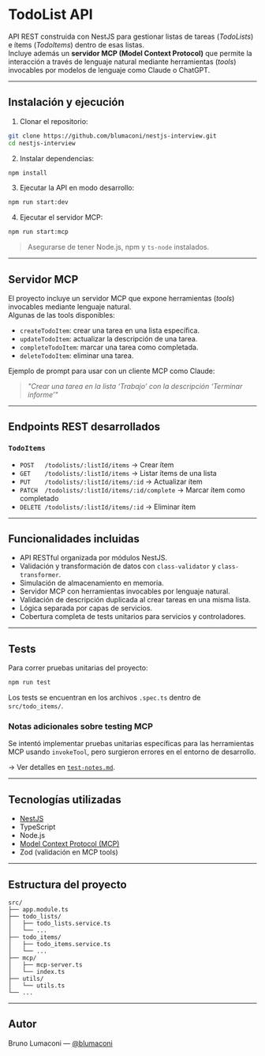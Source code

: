 # TodoList API

API REST construida con NestJS para gestionar listas de tareas (_TodoLists_) e ítems (_TodoItems_) dentro de esas listas.  
Incluye además un **servidor MCP (Model Context Protocol)** que permite la interacción a través de lenguaje natural mediante herramientas (_tools_) invocables por modelos de lenguaje como Claude o ChatGPT.

---

## Instalación y ejecución

1. Clonar el repositorio:
```bash
git clone https://github.com/blumaconi/nestjs-interview.git
cd nestjs-interview
```

2. Instalar dependencias:
```bash
npm install
```

3. Ejecutar la API en modo desarrollo:
```bash
npm run start:dev
```

4. Ejecutar el servidor MCP:
```bash
npm run start:mcp
```

> Asegurarse de tener Node.js, npm y `ts-node` instalados.

---

## Servidor MCP

El proyecto incluye un servidor MCP que expone herramientas (_tools_) invocables mediante lenguaje natural.  
Algunas de las tools disponibles:

- `createTodoItem`: crear una tarea en una lista específica.
- `updateTodoItem`: actualizar la descripción de una tarea.
- `completeTodoItem`: marcar una tarea como completada.
- `deleteTodoItem`: eliminar una tarea.

Ejemplo de prompt para usar con un cliente MCP como Claude:

> _"Crear una tarea en la lista ‘Trabajo’ con la descripción ‘Terminar informe’"_

---

## Endpoints REST desarrollados

### `TodoItems`
- `POST   /todolists/:listId/items` → Crear ítem
- `GET    /todolists/:listId/items` → Listar ítems de una lista
- `PUT    /todolists/:listId/items/:id` → Actualizar ítem
- `PATCH  /todolists/:listId/items/:id/complete` → Marcar ítem como completado
- `DELETE /todolists/:listId/items/:id` → Eliminar ítem

---

## Funcionalidades incluidas

- API RESTful organizada por módulos NestJS.
- Validación y transformación de datos con `class-validator` y `class-transformer`.
- Simulación de almacenamiento en memoria.
- Servidor MCP con herramientas invocables por lenguaje natural.
- Validación de descripción duplicada al crear tareas en una misma lista.
- Lógica separada por capas de servicios.
- Cobertura completa de tests unitarios para servicios y controladores.

---

## Tests

Para correr pruebas unitarias del proyecto:

```bash
npm run test
```

Los tests se encuentran en los archivos `.spec.ts` dentro de `src/todo_items/`.

### Notas adicionales sobre testing MCP

Se intentó implementar pruebas unitarias específicas para las herramientas MCP usando `invokeTool`, pero surgieron errores en el entorno de desarrollo.

→ Ver detalles en [`test-notes.md`](./test-notes.md).

---

## Tecnologías utilizadas

- [NestJS](https://nestjs.com/)
- TypeScript
- Node.js
- [Model Context Protocol (MCP)](https://github.com/modelcontextprotocol)
- Zod (validación en MCP tools)

---

## Estructura del proyecto

```
src/
├── app.module.ts
├── todo_lists/
│   ├── todo_lists.service.ts
│   └── ...
├── todo_items/
│   ├── todo_items.service.ts
│   └── ...
├── mcp/
│   ├── mcp-server.ts
│   └── index.ts
├── utils/
│   └── utils.ts
└── ...
```

---

## Autor

Bruno Lumaconi — [@blumaconi](https://github.com/blumaconi)
